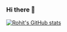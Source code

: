 ### Hi there 👋

<!--
**OfficialRohitSharma442/OfficialRohitSharma442** is a ✨ _special_ ✨ repository because its `README.md` (this file) appears on your GitHub profile.

Here are some ideas to get you started:

- 🔭 I’m currently working on ...
- 🌱 I’m currently learning ...
- 👯 I’m looking to collaborate on ...
- 🤔 I’m looking for help with ...
- 💬 Ask me about ...
- 📫 How to reach me: ...
- 😄 Pronouns: ...
- ⚡ Fun fact: ...
--> 
[![Rohit's GitHub stats](https://github-readme-stats.vercel.app/api?username=OfficialRohitSharma442)](https://github.com/OfficialRohitSharma442)
